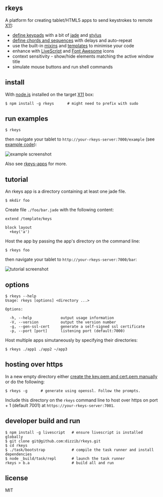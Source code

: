 ## rkeys

A platform for creating tablet/HTML5 apps to send keystrokes to remote [X11]:

- [define keypads](./site/app) with a bit of [jade] and [stylus]
- [define chords and sequences](./site/app/example.yaml) with delays and auto-repeat
- use the built-in [mixins](./site/ui/mixin) and [templates](./site/ui/template) to minimise your code
- enhance with [LiveScript] and [Font Awesome][fa] icons
- context sensitivity - show/hide elements matching the active window title
- simulate mouse buttons and run shell commands

## install

With [node.js] installed on the target [X11] box:

    $ npm install -g rkeys      # might need to prefix with sudo

## run examples

    $ rkeys

then navigate your tablet to `http://your-rkeys-server:7000/example`
(see [example code](./site/app)):

![example screenshot](http://dizzib.github.io/rkeys/example.png)

Also see [rkeys-apps](https://github.com/dizzib/rkeys-apps) for more.

## tutorial

An rkeys app is a directory containing at least one jade file.

    $ mkdir foo

Create file `./foo/bar.jade` with the following content:

    extend /template/keys

    block layout
      +key('a')

Host the app by passing the app's directory on the command line:

    $ rkeys foo

then navigate your tablet to `http://your-rkeys-server:7000/bar`:

![tutorial screenshot](http://dizzib.github.io/rkeys/tutorial.png)

## options

    $ rkeys --help
    Usage: rkeys [options] <directory ...>

    Options:

      -h, --help             output usage information
      -V, --version          output the version number
      -g, --gen-ssl-cert     generate a self-signed ssl certificate
      -p, --port [port]      listening port (default:7000)

Host multiple apps simutaneously by specifying their directories:

    $ rkeys ./app1 ./app2 ~/app3

## hosting over https

In a new empty directory either [create the key.pem and cert.pem manually](http://stackoverflow.com/questions/10175812/how-to-create-a-self-signed-certificate-with-openssl?rq=1)
or do the following:

    $ rkeys -g      # generate using openssl. Follow the prompts.

Include this directory on the `rkeys` command line to host over
https on port + 1 (default 7001) at `https://your-rkeys-server:7001`.

## developer build and run

    $ npm install -g livescript   # ensure livescript is installed globally
    $ git clone git@github.com:dizzib/rkeys.git
    $ cd rkeys
    $ ./task/bootstrap            # compile the task runner and install dependencies
    $ node _build/task/repl       # launch the task runner
    rkeys > b.a                   # build all and run

## license

MIT

[Express]: http://expressjs.com
[chords]: https://en.wikipedia.org/wiki/Chorded_keyboard
[fa]: http://fortawesome.github.io/Font-Awesome/
[jade]: http://jade-lang.com
[LiveScript]: http://livescript.net
[node.js]: http://nodejs.org
[stylus]: https://learnboost.github.io/stylus
[X11]: https://en.wikipedia.org/wiki/X_Window_System
[YAML]: https://en.wikipedia.org/wiki/YAML
